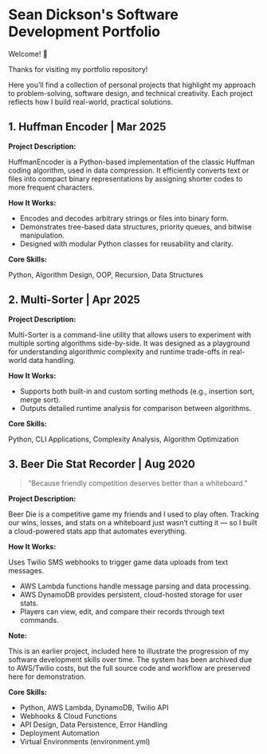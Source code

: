 # Sean Dickson's Software Development Portfolio

Welcome! 👋

Thanks for visiting my portfolio repository!

Here you’ll find a collection of personal projects that highlight my approach to problem-solving, software design, and technical creativity. Each project reflects how I build real-world, practical solutions.

## 1. Huffman Encoder | Mar 2025

**Project Description:**

HuffmanEncoder is a Python-based implementation of the classic Huffman coding algorithm, used in data compression. It efficiently converts text or files into compact binary representations by assigning shorter codes to more frequent characters.

**How It Works:**
  - Encodes and decodes arbitrary strings or files into binary form.
  - Demonstrates tree-based data structures, priority queues, and bitwise manipulation.
  - Designed with modular Python classes for reusability and clarity.

**Core Skills:** 

Python, Algorithm Design, OOP, Recursion, Data Structures

## 2. Multi-Sorter | Apr 2025

**Project Description:**

Multi-Sorter is a command-line utility that allows users to experiment with multiple sorting algorithms side-by-side. It was designed as a playground for understanding algorithmic complexity and runtime trade-offs in real-world data handling.

**How It Works:**
  - Supports both built-in and custom sorting methods (e.g., insertion sort, merge sort).
  - Outputs detailed runtime analysis for comparison between algorithms.

**Core Skills:** 

Python, CLI Applications, Complexity Analysis, Algorithm Optimization

## 3. Beer Die Stat Recorder | Aug 2020

>“Because friendly competition deserves better than a whiteboard.”

**Project Description:**

Beer Die is a competitive game my friends and I used to play often. Tracking our wins, losses, and stats on a whiteboard just wasn’t cutting it — so I built a cloud-powered stats app that automates everything.

**How It Works:**

Uses Twilio SMS webhooks to trigger game data uploads from text messages.
  - AWS Lambda functions handle message parsing and data processing.
  - AWS DynamoDB provides persistent, cloud-hosted storage for user stats.
  - Players can view, edit, and compare their records through text commands.

**Note:**

This is an earlier project, included here to illustrate the progression of my software development skills over time. The system has been archived due to AWS/Twilio costs, but the full source code and workflow are preserved here for demonstration.

**Core Skills:**
  - Python, AWS Lambda, DynamoDB, Twilio API
  - Webhooks & Cloud Functions
  - API Design, Data Persistence, Error Handling
  - Deployment Automation
  - Virtual Environments (environment.yml)